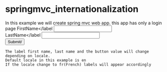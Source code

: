 # springmvc_internationalization


In this example we will create spring mvc web app. this app has only a login page
<label>FirstName</label
<input type=text /></br>
  <label>LastName</label
<input type=text />
    </br>
    <input type="submit" value=Submit/>
    
    The label first name, last name and the button value will change depending on locale.
    Default locale in this example is en
    If the locale change to fr(French) labels will appear accordingly
    
    
    
 

